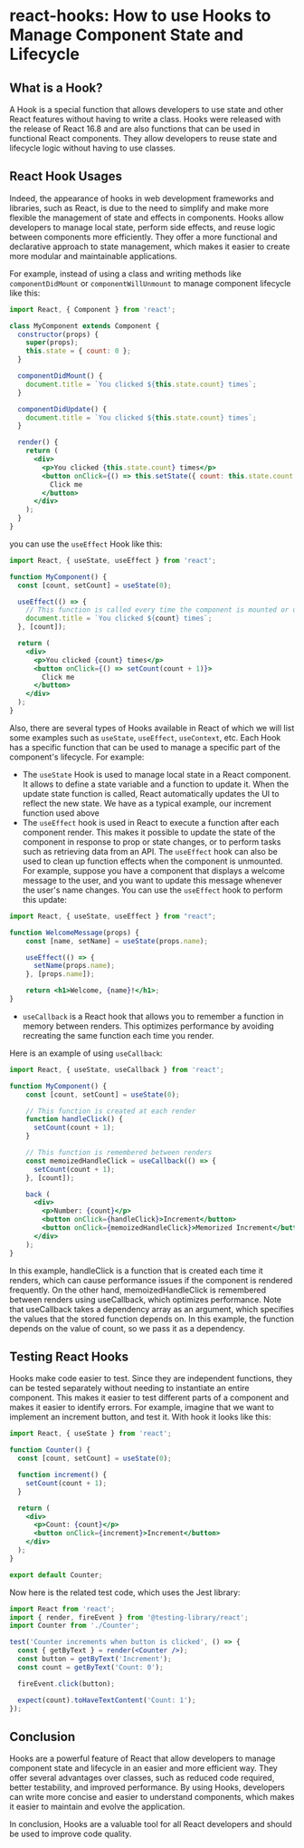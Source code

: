 # react-hooks: How to use Hooks to Manage Component State and Lifecycle

## What is a Hook?

A Hook is a special function that allows developers to use state and other React features without having to write a class. Hooks were released with the release of React 16.8 and are also functions that can be used in functional React components. They allow developers to reuse state and lifecycle logic without having to use classes.

## React Hook Usages

Indeed, the appearance of hooks in web development frameworks and libraries, such as React, is due to the need to simplify and make more flexible the management of state and effects in components. Hooks allow developers to manage local state, perform side effects, and reuse logic between components more efficiently. They offer a more functional and declarative approach to state management, which makes it easier to create more modular and maintainable applications.

For example, instead of using a class and writing methods like `componentDidMount` or `componentWillUnmount` to manage component lifecycle like this:

```jsx
import React, { Component } from 'react';

class MyComponent extends Component {
  constructor(props) {
    super(props);
    this.state = { count: 0 };
  }

  componentDidMount() {
    document.title = `You clicked ${this.state.count} times`;
  }

  componentDidUpdate() {
    document.title = `You clicked ${this.state.count} times`;
  }

  render() {
    return (
      <div>
        <p>You clicked {this.state.count} times</p>
        <button onClick={() => this.setState({ count: this.state.count + 1 })}>
          Click me
        </button>
      </div>
    );
  }
}
```

you can use the `useEffect` Hook like this:

```jsx
import React, { useState, useEffect } from 'react';

function MyComponent() {
  const [count, setCount] = useState(0);

  useEffect(() => {
    // This function is called every time the component is mounted or updated
    document.title = `You clicked ${count} times`;
  }, [count]);

  return (
    <div>
      <p>You clicked {count} times</p>
      <button onClick={() => setCount(count + 1)}>
        Click me
      </button>
    </div>
  );
}
```

Also, there are several types of Hooks available in React of which we will list some examples such as `useState`, `useEffect`, `useContext`, etc. Each Hook has a specific function that can be used to manage a specific part of the component's lifecycle. For example:

- The `useState` Hook is used to manage local state in a React component. It allows to define a state variable and a function to update it. When the update state function is called, React automatically updates the UI to reflect the new state. We have as a typical example, our increment function used above
- The `useEffect` hook is used in React to execute a function after each component render. This makes it possible to update the state of the component in response to prop or state changes, or to perform tasks such as retrieving data from an API. The `useEffect` hook can also be used to clean up function effects when the component is unmounted. For example, suppose you have a component that displays a welcome message to the user, and you want to update this message whenever the user's name changes. You can use the `useEffect` hook to perform this update:

``` jsx
import React, { useState, useEffect } from "react";

function WelcomeMessage(props) {
    const [name, setName] = useState(props.name);

    useEffect(() => {
      setName(props.name);
    }, [props.name]);

    return <h1>Welcome, {name}!</h1>;
}
```

- `useCallback` is a React hook that allows you to remember a function in memory between renders. This optimizes performance by avoiding recreating the same function each time you render.

Here is an example of using `useCallback`:

``` jsx
import React, { useState, useCallback } from 'react';

function MyComponent() {
    const [count, setCount] = useState(0);

    // This function is created at each render
    function handleClick() {
      setCount(count + 1);
    }

    // This function is remembered between renders
    const memoizedHandleClick = useCallback(() => {
      setCount(count + 1);
    }, [count]);

    back (
      <div>
        <p>Number: {count}</p>
        <button onClick={handleClick}>Increment</button>
        <button onClick={memoizedHandleClick}>Memorized Increment</button>
      </div>
    );
}
```

In this example, handleClick is a function that is created each time it renders, which can cause performance issues if the component is rendered frequently. On the other hand, memoizedHandleClick is remembered between renders using useCallback, which optimizes performance. Note that useCallback takes a dependency array as an argument, which specifies the values that the stored function depends on. In this example, the function depends on the value of count, so we pass it as a dependency.

## Testing React Hooks

Hooks make code easier to test. Since they are independent functions, they can be tested separately without needing to instantiate an entire component. This makes it easier to test different parts of a component and makes it easier to identify errors. For example, imagine that we want to implement an increment button, and test it. With hook it looks like this:

```jsx
import React, { useState } from 'react';

function Counter() {
  const [count, setCount] = useState(0);

  function increment() {
    setCount(count + 1);
  }

  return (
    <div>
      <p>Count: {count}</p>
      <button onClick={increment}>Increment</button>
    </div>
  );
}

export default Counter;
```

Now here is the related test code, which uses the Jest library:

```jsx
import React from 'react';
import { render, fireEvent } from '@testing-library/react';
import Counter from './Counter';

test('Counter increments when button is clicked', () => {
  const { getByText } = render(<Counter />);
  const button = getByText('Increment');
  const count = getByText('Count: 0');

  fireEvent.click(button);

  expect(count).toHaveTextContent('Count: 1');
});
```

## Conclusion

Hooks are a powerful feature of React that allow developers to manage component state and lifecycle in an easier and more efficient way. They offer several advantages over classes, such as reduced code required, better testability, and improved performance. By using Hooks, developers can write more concise and easier to understand components, which makes it easier to maintain and evolve the application.

In conclusion, Hooks are a valuable tool for all React developers and should be used to improve code quality.
